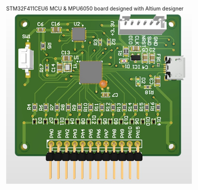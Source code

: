 STM32F411CEU6 MCU & MPU6050 board designed with Altium designer 
![alt text](https://github.com/Soliman162/Stm32F411CEU6_MCU/blob/main/board_image.jpg?raw=true)
